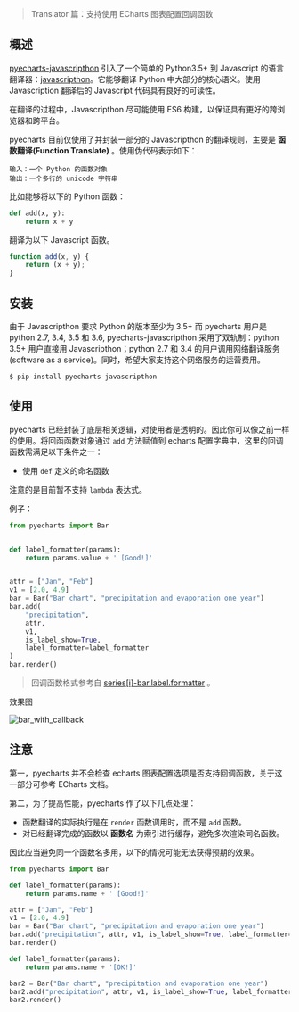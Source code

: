 > Translator 篇：支持使用 ECharts 图表配置回调函数

## 概述

[pyecharts-javascripthon](https://github.com/pyecharts/pyecharts-javascripthon) 引入了一个简单的 Python3.5+ 到 Javascript 的语言翻译器：[javascripthon](https://pypi.python.org/pypi/javascripthon)。它能够翻译 Python 中大部分的核心语义。使用 Javascription 翻译后的 Javascript 代码具有良好的可读性。

在翻译的过程中，Javascripthon 尽可能使用 ES6 构建，以保证具有更好的跨浏览器和跨平台。

pyecharts 目前仅使用了并封装一部分的 Javascripthon 的翻译规则，主要是 **函数翻译(Function Translate)** 。使用伪代码表示如下：

```
输入：一个 Python 的函数对象
输出：一个多行的 unicode 字符串
```

比如能够将以下的 Python 函数：

```python
def add(x, y):
    return x + y
```

翻译为以下 Javascript 函数。

```javascript
function add(x, y) {
    return (x + y);
}
```

## 安装

由于 Javascripthon 要求 Python 的版本至少为 3.5+ 而 pyecharts 用户是 python 2.7, 3.4, 3.5 和 3.6, pyecharts-javascripthon 采用了双轨制：python 3.5+ 用户直接用 Javascripthon；python 2.7 和 3.4 的用户调用网络翻译服务 (software as a service)。同时，希望大家支持这个网络服务的运营费用。

```shell
$ pip install pyecharts-javascripthon 
```

## 使用

pyecharts 已经封装了底层相关逻辑，对使用者是透明的。因此你可以像之前一样的使用。将回函函数对象通过 `add` 方法赋值到 echarts 配置字典中，这里的回调函数需满足以下条件之一：

- 使用 `def` 定义的命名函数

注意的是目前暂不支持 `lambda` 表达式。

例子：

```python
from pyecharts import Bar


def label_formatter(params):
    return params.value + ' [Good!]'


attr = ["Jan", "Feb"]
v1 = [2.0, 4.9]
bar = Bar("Bar chart", "precipitation and evaporation one year")
bar.add(
    "precipitation",
    attr,
    v1,
    is_label_show=True,
    label_formatter=label_formatter
)
bar.render()

```

> 回调函数格式参考自 [series[i]-bar.label.formatter](http://echarts.baidu.com/option.html#series-bar.label.formatter) 。

效果图

![bar_with_callback](https://user-images.githubusercontent.com/9875406/38666230-07c1aa66-3e71-11e8-9e9f-43fb7d707a64.png)

##  注意

第一，pyecharts 并不会检查 echarts 图表配置选项是否支持回调函数，关于这一部分可参考 ECharts 文档。

第二，为了提高性能，pyecharts 作了以下几点处理：

- 函数翻译的实际执行是在 `render` 函数调用时，而不是 `add` 函数。
- 对已经翻译完成的函数以 **函数名** 为索引进行缓存，避免多次渲染同名函数。

因此应当避免同一个函数名多用，以下的情况可能无法获得预期的效果。

```python
from pyecharts import Bar

def label_formatter(params):
    return params.name + ' [Good!]'

attr = ["Jan", "Feb"]
v1 = [2.0, 4.9]
bar = Bar("Bar chart", "precipitation and evaporation one year")
bar.add("precipitation", attr, v1, is_label_show=True, label_formatter=label_formatter)
bar.render()

def label_formatter(params):
    return params.name + '[OK!]'

bar2 = Bar("Bar chart", "precipitation and evaporation one year")
bar2.add("precipitation", attr, v1, is_label_show=True, label_formatter=label_formatter)
bar2.render()
```